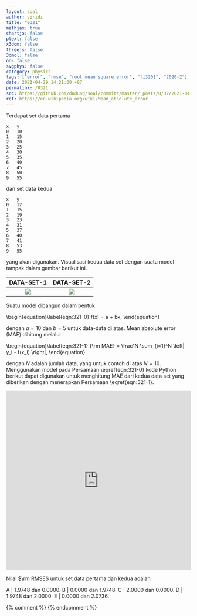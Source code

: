 ```yaml
---
layout: soal
author: viridi
title: "0321"
mathjax: true
chartjs: false
ptext: false
x3dom: false
threejs: false
3dmol: false
oo: false
svgphys: false
category: physics
tags: ["error", "rmse", "root mean square error", "fi3201", "2020-2"]
date: 2021-04-29 14:21:00 +07
permalink: /0321
src: https://github.com/dudung/soal/commits/master/_posts/0/32/2021-04-29-error-1.md
ref: https://en.wikipedia.org/wiki/Mean_absolute_error
---
```

Terdapat set data pertama

```
x	y
0	10
1	15
2	20
3	25
4	30
5	35
6	40
7	45
8	50
9	55
```

dan set data kedua

```
x	y
0	12
1	15
2	19
3	23
4	31
5	37
6	40
7	41
8	53
9	55
```

yang akan digunakan. Visualisasi kedua data set dengan suatu model tampak dalam gambar berikut ini.

DATA-SET-1 | DATA-SET-2
:-: | :-:
![]({{site.baseurl}}/assets/img/0/32/0320a.png) | ![]({{site.baseurl}}/assets/img/0/32/0320b.png)

Suatu model dibangun dalam bentuk

\begin{equation}\label{eqn:321-0}
f(x) = a + bx,
\end{equation}

dengan $a = 10$ dan $b = 5$ untuk data-data di atas. Mean absolute error (MAE) dihitung melalui

\begin{equation}\label{eqn:321-1}
{\rm MAE} = \frac1N \sum_{i=1}^N \left| y_i - f(x_i) \right|,
\end{equation}

dengan $N$ adalah jumlah data, yang untuk contoh di atas $N = 10$. Menggunakan model pada Persamaan \eqref{eqn:321-0} kode Python berikut dapat digunakan untuk menghitung MAE dari kedua data set yang diberikan dengan menerapkan Persamaan \eqref{eqn:321-1}.

<iframe src="https://trinket.io/embed/python/fb91e73d1e" width="100%" height="490" frameborder="0" marginwidth="0" marginheight="0" allowfullscreen></iframe>

Nilai $\rm RMSE$ untuk set data pertama dan kedua adalah

A | $1.9748$ dan $0.0000$.
B | $0.0000$ dan $1.9748$.
C | $2.0000$ dan $0.0000$.
D | $1.9748$ dan $2.0000$.
E | $0.0000$ dan $2.0736$.

{% comment %}
{% endcomment %}
